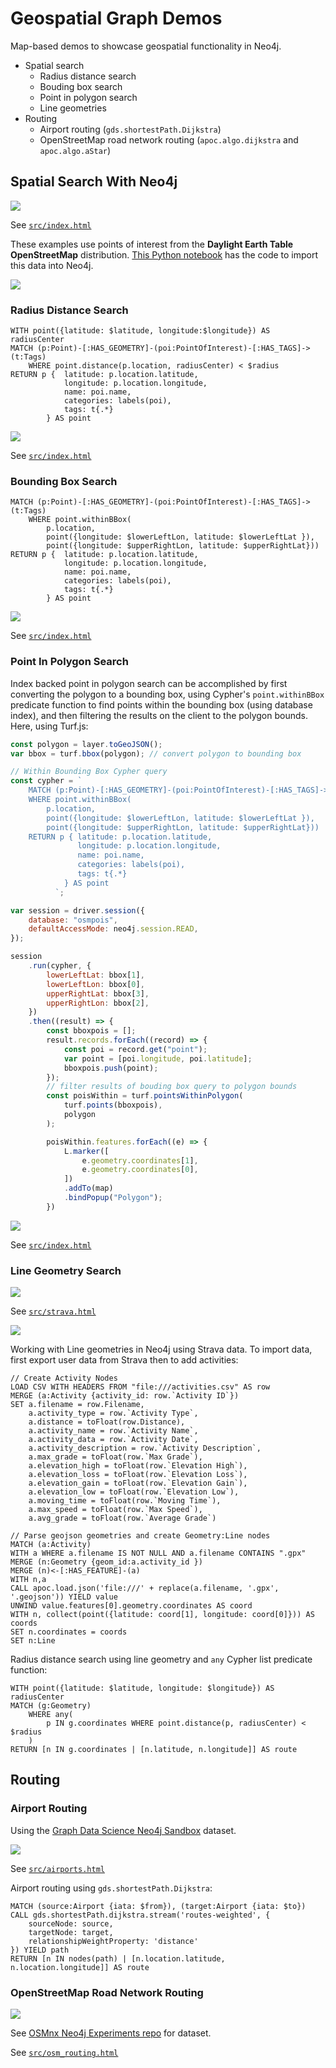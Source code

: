 # Geospatial Graph Demos

Map-based demos to showcase geospatial functionality in Neo4j.

* Spatial search
    * Radius distance search
    * Bouding box search
    * Point in polygon search
    * Line geometries
* Routing
    * Airport routing (`gds.shortestPath.Dijkstra`)
    * OpenStreetMap road network routing (`apoc.algo.dijkstra` and `apoc.algo.aStar`)

## Spatial Search With Neo4j

![](img/spatialsearch.png)

See [`src/index.html`](src/index.html)

These examples use points of interest from the **Daylight Earth Table OpenStreetMap** distribution. [This Python notebook](https://github.com/johnymontana/daylight-earth-graph/blob/main/POI_import.ipynb) has the code to import this data into Neo4j.

[![](img/daylight_notebook.png)](https://github.com/johnymontana/daylight-earth-graph/blob/main/POI_import.ipynb)


### Radius Distance Search

```Cypher
WITH point({latitude: $latitude, longitude:$longitude}) AS radiusCenter
MATCH (p:Point)-[:HAS_GEOMETRY]-(poi:PointOfInterest)-[:HAS_TAGS]->(t:Tags) 
    WHERE point.distance(p.location, radiusCenter) < $radius
RETURN p {  latitude: p.location.latitude, 
            longitude: p.location.longitude, 
            name: poi.name, 
            categories: labels(poi),
            tags: t{.*}
        } AS point
```

![](img/radius_search.png)

See [`src/index.html`](src/index.html)

### Bounding Box Search

```Cypher
MATCH (p:Point)-[:HAS_GEOMETRY]-(poi:PointOfInterest)-[:HAS_TAGS]->(t:Tags) 
    WHERE point.withinBBox(
        p.location, 
        point({longitude: $lowerLeftLon, latitude: $lowerLeftLat }), 
        point({longitude: $upperRightLon, latitude: $upperRightLat}))
RETURN p {  latitude: p.location.latitude, 
            longitude: p.location.longitude, 
            name: poi.name, 
            categories: labels(poi),
            tags: t{.*}
        } AS point
```

![](img/bounding_box.png)

See [`src/index.html`](src/index.html)

### Point In Polygon Search

Index backed point in polygon search can be accomplished by first converting the polygon to a bounding box, using Cypher's `point.withinBBox` predicate function to find points within the bounding box (using database index), and then filtering the results on the client to the polygon bounds. Here, using Turf.js:

```JavaScript
const polygon = layer.toGeoJSON();
var bbox = turf.bbox(polygon); // convert polygon to bounding box

// Within Bounding Box Cypher query
const cypher = `
    MATCH (p:Point)-[:HAS_GEOMETRY]-(poi:PointOfInterest)-[:HAS_TAGS]->(t:Tags) 
    WHERE point.withinBBox(
        p.location, 
        point({longitude: $lowerLeftLon, latitude: $lowerLeftLat }), 
        point({longitude: $upperRightLon, latitude: $upperRightLat}))
    RETURN p { latitude: p.location.latitude, 
               longitude: p.location.longitude, 
               name: poi.name, 
               categories: labels(poi),
               tags: t{.*}
            } AS point
          `;

var session = driver.session({
    database: "osmpois",
    defaultAccessMode: neo4j.session.READ,
});

session
    .run(cypher, {
        lowerLeftLat: bbox[1],
        lowerLeftLon: bbox[0],
        upperRightLat: bbox[3],
        upperRightLon: bbox[2],
    })
    .then((result) => {
        const bboxpois = [];
        result.records.forEach((record) => {
            const poi = record.get("point");
            var point = [poi.longitude, poi.latitude];
            bboxpois.push(point);
        });
        // filter results of bouding box query to polygon bounds
        const poisWithin = turf.pointsWithinPolygon(
            turf.points(bboxpois),
            polygon
        );

        poisWithin.features.forEach((e) => {
            L.marker([
                e.geometry.coordinates[1],
                e.geometry.coordinates[0],
            ])
            .addTo(map)
            .bindPopup("Polygon");
        })
```

![](img/point_in_polygon_search.png)

See [`src/index.html`](src/index.html)

### Line Geometry Search

![](img/linesearch.png)

See [`src/strava.html`](src/strava.html)

![](img/bloom2.png)

Working with Line geometries in Neo4j using Strava data. To import data, first export user data from Strava then to add activities:

```Cypher
// Create Activity Nodes
LOAD CSV WITH HEADERS FROM "file:///activities.csv" AS row
MERGE (a:Activity {activity_id: row.`Activity ID`})
SET a.filename = row.Filename,
    a.activity_type = row.`Activity Type`,
    a.distance = toFloat(row.Distance),
    a.activity_name = row.`Activity Name`,
    a.activity_data = row.`Activity Date`,
    a.activity_description = row.`Activity Description`,
    a.max_grade = toFloat(row.`Max Grade`),
    a.elevation_high = toFloat(row.`Elevation High`),
    a.elevation_loss = toFloat(row.`Elevation Loss`),
    a.elevation_gain = toFloat(row.`Elevation Gain`),
    a.elevation_low = toFloat(row.`Elevation Low`),
    a.moving_time = toFloat(row.`Moving Time`),
    a.max_speed = toFloat(row.`Max Speed`),
    a.avg_grade = toFloat(row.`Average Grade`)

// Parse geojson geometries and create Geometry:Line nodes
MATCH (a:Activity) 
WITH a WHERE a.filename IS NOT NULL AND a.filename CONTAINS ".gpx"
MERGE (n:Geometry {geom_id:a.activity_id })
MERGE (n)<-[:HAS_FEATURE]-(a)
WITH n,a
CALL apoc.load.json('file:///' + replace(a.filename, '.gpx', '.geojson')) YIELD value
UNWIND value.features[0].geometry.coordinates AS coord
WITH n, collect(point({latitude: coord[1], longitude: coord[0]})) AS coords
SET n.coordinates = coords
SET n:Line
```

Radius distance search using line geometry and `any` Cypher list predicate function:

```Cypher
WITH point({latitude: $latitude, longitude: $longitude}) AS radiusCenter
MATCH (g:Geometry) 
    WHERE any(
        p IN g.coordinates WHERE point.distance(p, radiusCenter) < $radius
    )
RETURN [n IN g.coordinates | [n.latitude, n.longitude]] AS route
```

## Routing

### Airport Routing

Using the [Graph Data Science Neo4j Sandbox](https://dev.neo4j.com/sandbox) dataset.

![](img/airportrouting.png)

See [`src/airports.html`](src/airports.html)

Airport routing using `gds.shortestPath.Dijkstra`:

```Cypher
MATCH (source:Airport {iata: $from}), (target:Airport {iata: $to})
CALL gds.shortestPath.dijkstra.stream('routes-weighted', {
    sourceNode: source,
    targetNode: target,
    relationshipWeightProperty: 'distance'
}) YIELD path
RETURN [n IN nodes(path) | [n.location.latitude, n.location.longitude]] AS route
```

### OpenStreetMap Road Network Routing

![](img/osm_data_model.png)

See [OSMnx Neo4j Experiments repo](https://github.com/johnymontana/neo4j-osmnx-experiments) for dataset.


See [`src/osm_routing.html`](src/osm_routing.html)
